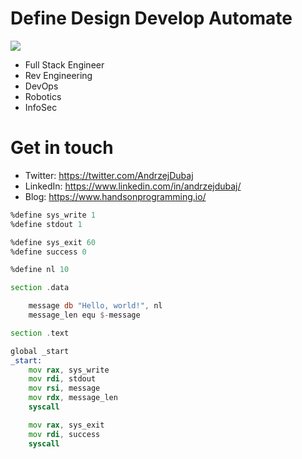# Define Design Develop Automate
![](https://komarev.com/ghpvc/?username=coffeina&color=ee959e)

* Full Stack Engineer
* Rev Engineering
* DevOps
* Robotics
* InfoSec

# Get in touch

* Twitter: <https://twitter.com/AndrzejDubaj>
* LinkedIn: <https://www.linkedin.com/in/andrzejdubaj/>
* Blog: <https://www.handsonprogramming.io/>

``` asm
%define sys_write 1
%define stdout 1

%define sys_exit 60
%define success 0

%define nl 10

section .data

    message db "Hello, world!", nl
    message_len equ $-message

section .text

global _start
_start:
    mov rax, sys_write
    mov rdi, stdout
    mov rsi, message
    mov rdx, message_len
    syscall

    mov rax, sys_exit
    mov rdi, success
    syscall
```
